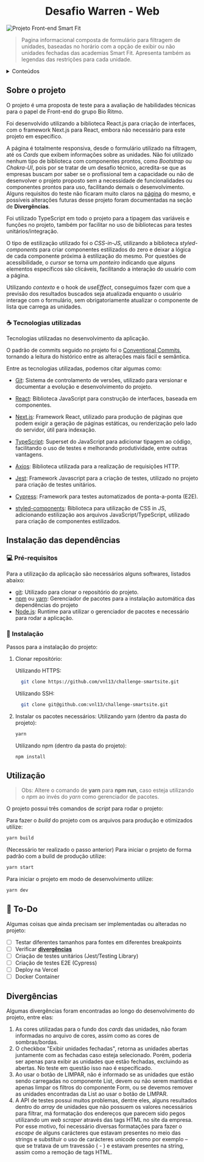<h1 style="text-align: center;">Desafio Warren - Web</h1>

![Projeto Front-end Smart Fit](https://i.imgur.com/VuawYpd.png)

> Pagina informacional composta de formulário para filtragem de unidades, baseadas no horário com a opção de exibir ou não unidades fechadas das academias Smart Fit. Apresenta também as legendas das restrições para cada unidade.

<details>
  <summary>Conteúdos</summary>
  <ol>
    <li><a href="#sobre-o-projeto">Sobre o projeto</a>
      <ul>
        <li><a href="#coffee-tecnologias-utilizadas">Tecnologias utilizadas</a></li>
      </ul>
    </li>
    <li><a href="#instalação-das-dependências">Instalação das dependências</a>
      <ul>
        <li><a href="#computer-pré-requisitos">Pré-requisitos</a></li>
        <li><a href="#rocket-instalação">Instalação</a></li>
      </ul>
    </li>
    <li><a href="#utilização">Utilização</a></li>
    <li><a href="#notebook-to-do">To-Do</a></li>
    <li><a href="#divergências">Divergências</a></li>
  </ol>
</details>

## Sobre o projeto

O projeto é uma proposta de teste para a avaliação de habilidades técnicas para o papel de Front-end do grupo Bio Ritmo.

Foi desenvolvido utilizando a biblioteca React.js para criação de interfaces, com o framework Next.js para React, embora não necessário para este projeto em específico.

A página é totalmente responsiva, desde o formulário utilizado na filtragem, até os _Cards_ que exibem informações sobre as unidades. Não foi utilizado nenhum tipo de biblioteca com componentes prontos, como _Bootstrap_ ou _Chakra-UI_, pois por se tratar de um desafio técnico, acredita-se que as empresas buscam por saber se o profissional tem a capacidade ou não de desenvolver o projeto proposto sem a necessidade de funcionalidades ou componentes prontos para uso, facilitando demais o desenvolvimento. Alguns requisitos do teste não ficaram muito claros na [página](https://github.com/bioritmo/front-end-code-challenge-smartsite) do mesmo, e possíveis alterações futuras desse projeto foram documentadas na seção de **Divergências**.

Foi utilizado TypeScript em todo o projeto para a tipagem das variáveis e funções no projeto, também por facilitar no uso de bibliotecas para testes unitários/integração.

O tipo de estilização utilizado foi o _CSS-in-JS_, utilizando a biblioteca _styled-components_ para criar componentes estilizados do zero e deixar a lógica de cada componente próxima à estilização do mesmo. Por questões de acessibilidade, o _cursor_ se torna um _ponteiro_ indicando que alguns elementos específicos são clicáveis, facilitando a interação do usuário com a página.

Utilizando _contexto_ e o hook de _useEffect_, conseguimos fazer com que a previsão dos resultados buscados seja atualizada enquanto o usuário interage com o formulário, sem obrigatoriamente atualizar o componente de lista que carrega as unidades.

### :coffee: Tecnologias utilizadas

Tecnologias utilizadas no desenvolvimento da aplicação.

O padrão de commits seguido no projeto foi o [Conventional Commits](https://www.conventionalcommits.org/en/v1.0.0/), tornando a leitura do histórico entre as alterações mais fácil e semântica.

Entre as tecnologias utilizadas, podemos citar algumas como:

- [Git](https://git-scm.com/): Sistema de controlamento de versões, utilizado para versionar e documentar a evolução e desenvolvimento do projeto.

- [React](https://reactjs.org/): Biblioteca JavaScript para construção de interfaces, baseada em componentes.

- [Next.js](https://nextjs.org/): Framework React, utilizado para produção de páginas que podem exigir a geração de páginas estáticas, ou renderização pelo lado do servidor, útil para indexação.

- [TypeScript](https://www.typescriptlang.org/): Superset do JavaScript para adicionar tipagem ao código, facilitando o uso de testes e melhorando produtividade, entre outras vantagens.

- [Axios](https://github.com/axios/axios): Biblioteca utilizada para a realização de requisições HTTP.

- [Jest](https://jestjs.io/): Framework Javascript para a criação de testes, utilizado no projeto para criação de testes unitários.

- [Cypress](https://www.cypress.io/): Framework para testes automatizados de ponta-a-ponta (E2E).

- [styled-components](https://styled-components.com/): Biblioteca para utilização de CSS in JS, adicionando estilização aos arquivos JavaScript/TypeScript, utilizado para criação de componentes estilizados.

## Instalação das dependências

### :computer: Pré-requisitos

Para a utilização da aplicação são necessários alguns softwares, listados abaixo:

- [git](https://git-scm.com/): Utilizado para clonar o repositório do projeto.
- [npm](https://www.npmjs.com/) ou [yarn](https://yarnpkg.com/): Gerenciador de pacotes para a instalação automática das dependências do projeto
- [Node.js](https://nodejs.org/en/): Runtime para utilizar o gerenciador de pacotes e necessário para rodar a aplicação.

### :rocket: Instalação

Passos para a instalação do projeto:

1. Clonar repositório:

   Utilizando HTTPS:

   ```sh
     git clone https://github.com/vnl13/challenge-smartsite.git
   ```

   Utilizando SSH:

   ```sh
     git clone git@github.com:vnl13/challenge-smartsite.git
   ```

2. Instalar os pacotes necessários:
   Utilizando yarn (dentro da pasta do projeto):

   ```sh
   yarn
   ```

   Utilizando npm (dentro da pasta do projeto):

   ```sh
   npm install
   ```

## Utilização

> Obs: Altere o comando de **yarn** para **npm run**, caso esteja utilizando o _npm_ ao invés do _yarn_ como gerenciador de pacotes.

O projeto possui três comandos de _script_ para rodar o projeto:

<!-- O projeto possui quatro comandos de _script_ para rodar o projeto: -->

Para fazer o _build_ do projeto com os arquivos para produção e otimizados utilize:

```sh
yarn build
```

(Necessário ter realizado o passo anterior) Para iniciar o projeto de forma padrão com a build de produção utilize:

```sh
yarn start
```

Para iniciar o projeto em modo de desenvolvimento utilize:

```sh
yarn dev
```

<!-- Para rodar os testes presentes no projeto utilize:

```sh
yarn test
``` -->

## :notebook: To-Do

Algumas coisas que ainda precisam ser implementadas ou alteradas no projeto:

- [ ] Testar diferentes tamanhos para fontes em diferentes breakpoints
- [ ] Verificar [**divergências**](#divergências)
- [ ] Criação de testes unitários (Jest/Testing Library)
- [ ] Criação de testes E2E (Cypress)
- [ ] Deploy na Vercel
- [ ] Docker Container

## Divergências

Algumas divergências foram encontradas ao longo do desenvolvimento do projeto, entre elas:

1. As cores utilizadas para o fundo dos _cards_ das unidades, não foram informadas no arquivo de cores, assim como as cores de sombras/bordas.
   <br>
2. O checkbox "Exibir unidades fechadas", retorna as unidades abertas juntamente com as fechadas caso esteja selecionado. Porém, poderia ser apenas para exibir as unidades que estão fechadas, excluindo as abertas. No teste em questão isso nao é específicado.
   <br>
3. Ao usar o botão de LIMPAR, não é informado se as unidades que estão sendo carregadas no componente List, devem ou não serem mantidas e apenas limpar os filtros do componente Form, ou se devemos remover as unidades encontradas da List ao usar o botão de LIMPAR.
   <br>
4. A API de testes possui muitos problemas, dentre eles, alguns resultados dentro do _array_ de unidades que não possuem os valores necessários para filtrar, má formatação dos endereços que parecem sido pegos utilizando um _web scraper_ através das tags HTML no site da empresa. Por esse motivo, foi necessário diversas formatações para fazer o _escape_ de alguns carácteres que estavam presentes no meio das strings e substituir o uso de carácteres unicode como por exemplo _&#8211;_ que se tratava de um travessão ( - ) e estavam presentes na string, assim como a remoção de tags HTML.
